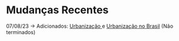 # Mudanças Recentes

07/08/23 -> Adicionados: [Urbanização ](geografia/urbanizacao/)e [Urbanização no Brasil](geografia/urbanizacao/urbanizacao-no-brasil.md) (Não terminados)
